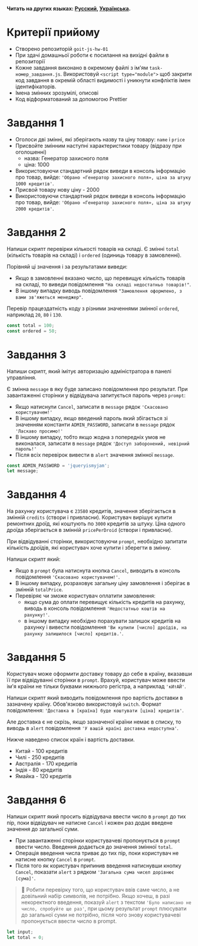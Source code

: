 **Читать на других языках: [Русский](README.md), [Українська](README.ua.md).**

# Критерії прийому

- Створено репозиторій `goit-js-hw-01`
- При здачі домашньої роботи є посилання на вихідні файли в репозиторії
- Кожне завдання виконано в окремому файлі з ім'ям `task-номер_завдання.js`.
  Використовуй `<script type="module">` щоб закрити код завдання в окремій
  області видимості і уникнути конфліктів імен ідентифікаторів.
- Імена змінних зрозумілі, описові
- Код відформатований за допомогою Prettier

# Завдання 1

- Оголоси дві змінні, які зберігають назву та ціну товару: `name` і `price`
- Присвойте змінним наступні характеристики товару (відразу при оголошенні)
  - назва: Генератор захисного поля
  - ціна: 1000
- Використовуючи стандартний рядок виведи в консоль інформацію про товар, вийде:
  `'Обрано «Генератор захисного поля», ціна за штуку 1000 кредитів'`.
- Присвой товару нову ціну - 2000
- Використовуючи стандартний рядок виведи в консоль інформацію про товар, вийде:
  `'Обрано «Генератор захисного поля», ціна за штуку 2000 кредитів'`.

# Завдання 2

Напиши скрипт перевірки кількості товарів на складі. Є змінні `total` (кількість
товарів на складі) і `ordered` (одиниць товару в замовленні).

Порівняй ці значення і за результатами виведи:

- Якщо в замовленні вказано число, що перевищує кількість товарів на складі, то
  виведи повідомлення `"На складі недостатньо товарів!"`.
- В іншому випадку виводь повідомлення
  `"Замовлення оформлено, з вами зв'яжеться менеджер"`.

Перевір працездатність коду з різними значеннями змінної `ordered`, наприклад
`20`, `80` і `130`.

```js
const total = 100;
const ordered = 50;
```

# Завдання 3

Напиши скрипт, який імітує авторизацію адміністратора в панелі управління.

Є змінна `message` в яку буде записано повідомлення про результат. При
завантаженні сторінки у відвідувача запитується пароль через `prompt`:

- Якщо натиснули `Cancel`, записати в `message` рядок
  `'Скасовано користувачем!'`
- В іншому випадку, якщо введений пароль який збігається зі значенням константи
  `ADMIN_PASSWORD`, записати в `message` рядок `'Ласкаво просимо!'`
- В іншому випадку, тобто якщо жодна з попередніх умов не виконалася, записати в
  `message` рядок `'Доступ заборонений, невірний пароль!'`
- Після всіх перевірок вивести в `alert` значення змінної `message`.

```js
const ADMIN_PASSWORD = 'jqueryismyjam';
let message;
```

# Завдання 4

На рахунку користувача є `23580` кредитів, значення зберігається в змінній
`credits` (створи і привласни). Користувач вирішує купити ремонтних дроїд, які
коштують по `3000` кредитів за штуку. Ціна одного дроїда зберігається в змінній
`pricePerDroid` (створи і привласни).

При відвідуванні сторінки, використовуючи `prompt`, необхідно запитати кількість
дроїдів, які користувач хоче купити і зберегти в змінну.

Напиши скрипт який:

- Якщо в `prompt` була натиснута кнопка `Cancel`, виводить в консоль
  повідомлення `'Скасовано користувачем!'`.
- В іншому випадку, розраховує загальну ціну замовлення і зберігає в змінній
  `totalPrice`.
- Перевіряє чи зможе користувач оплатити замовлення:
  - якщо сума до оплати перевищує кількість кредитів на рахунку, виводь в
    консоль повідомлення `'Недостатньо коштів на рахунку!'`.
  - в іншому випадку необхідно порахувати залишок кредитів на рахунку і вивести
    повідомлення
    `'Ви купили [число] дроїдів, на рахунку залишилося [число] кредитів.'`.

# Завдання 5

Користувач може оформити доставку товару до себе в країну, вказавши її при
відвідуванні сторінки в `prompt`. Врахуй, користувач може ввести ім'я країни не
тільки буквами нижнього регістра, а наприклад `'кИтАЙ'`.

Напиши скрипт який виводить повідомлення про вартість доставки в зазначену
країну. Обов'язково використовуй `switch`. Формат повідомлення:
`'Доставка в [країна] буде коштувати [ціна] кредитів'`.

Але доставка є не скрізь, якщо зазначеної країни немає в списку, то виводь в
`alert` повідомлення `'У вашій країні доставка недоступна'`.

Нижче наведено список країн і вартість доставки.

- Китай - 100 кредитів
- Чилі - 250 кредитів
- Австралія - 170 кредитів
- Індія - 80 кредитів
- Ямайка - 120 кредитів

# Завдання 6

Напиши скрипт який просить відвідувача ввести число в `prompt` до тих пір, поки
відвідувач не натисне `Cancel` і кожен раз додає введене значення до загальної
суми.

- При завантаженні сторінки користувачеві пропонується в `prompt` ввести число.
  Введення додається до значення змінної `total`.
- Операція введення числа триває до тих пір, поки користувач не натисне кнопку
  `Cancel` в `prompt`.
- Після того як користувач припинив введення натиснувши кнопку `Cancel`,
  показати `alert` з рядком `'Загальна сума чисел дорівнює [сума]'`.

> 🔔 Робити перевірку того, що користувач ввів саме число, а не довільний набір
> символів, не потрібно. Якщо хочеш, в разі некоректного введення, показуй
> `alert` з текстом `'Було написано не число, спробуйте ще раз'`, при цьому
> результат `prompt` плюсувати до загальної суми не потрібно, після чого знову
> користувачеві пропонується ввести число в prompt.

```js
let input;
let total = 0;
```
